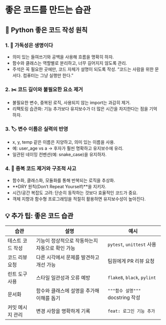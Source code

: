 # 좋은 코드를 만드는 습관

## 🧠 Python 좋은 코드 작성 원칙
### 1. 👀 가독성은 생명이다
- 의미 있는 들여쓰기와 공백을 사용해 흐름을 명확히 하자.
- 함수와 클래스는 역할별로 분리하고, 너무 길어지지 않도록 관리.
- 주석은 꼭 필요한 곳에만, 코드 자체가 설명이 되도록 작성.
“코드는 사람을 위한 문서다. 컴퓨터는 그냥 실행만 한다.”


### 2. ✂️ 코드 길이와 불필요한 요소 제거
- 불필요한 변수, 중복된 로직, 사용되지 않는 import는 과감히 제거.
- 리팩토링 습관화: 기능 추가보다 유지보수가 더 많은 시간을 차지한다는 점을 기억하자.

### 3. 🏷️ 변수 이름은 실력의 반영
- x, y, temp 같은 이름은 지양하고, 의미 있는 이름을 사용.
- 예: user_age vs a → 후자가 훨씬 명확하고 유지보수에 유리.
- 일관된 네이밍 컨벤션(예: snake_case)을 유지하자.

### 4. 🔁 중복 코드 제거와 구조적 사고
- 함수화, 클래스화, 모듈화를 통해 반복되는 로직을 추상화.
- **DRY 원칙(Don’t Repeat Yourself)**을 지키자.
- 시간/공간 복잡도 고려: 단순히 동작하는 것보다 효율적인 코드가 중요.
- 객체 지향과 함수형 프로그래밍을 적절히 활용하면 유지보수성이 높아진다.


## 💡 추가 팁: 좋은 코드 습관

| 습관 | 설명 | 예시 |
|------|------|------|
| 테스트 코드 작성 | 기능이 정상적으로 작동하는지 자동으로 확인 가능 | `pytest`, `unittest` 사용 |
| 코드 리뷰 요청 | 다른 시각에서 문제를 발견하고 개선 가능 | 팀원에게 PR 리뷰 요청 |
| 린트 도구 사용 | 스타일 일관성과 오류 예방 | `flake8`, `black`, `pylint` |
| 문서화 | 함수와 클래스에 설명을 추가해 이해를 돕기 | `"""함수 설명"""` docstring 작성 |
| 커밋 메시지 관리 | 변경 사항을 명확하게 기록 | `feat: 로그인 기능 추가` |




